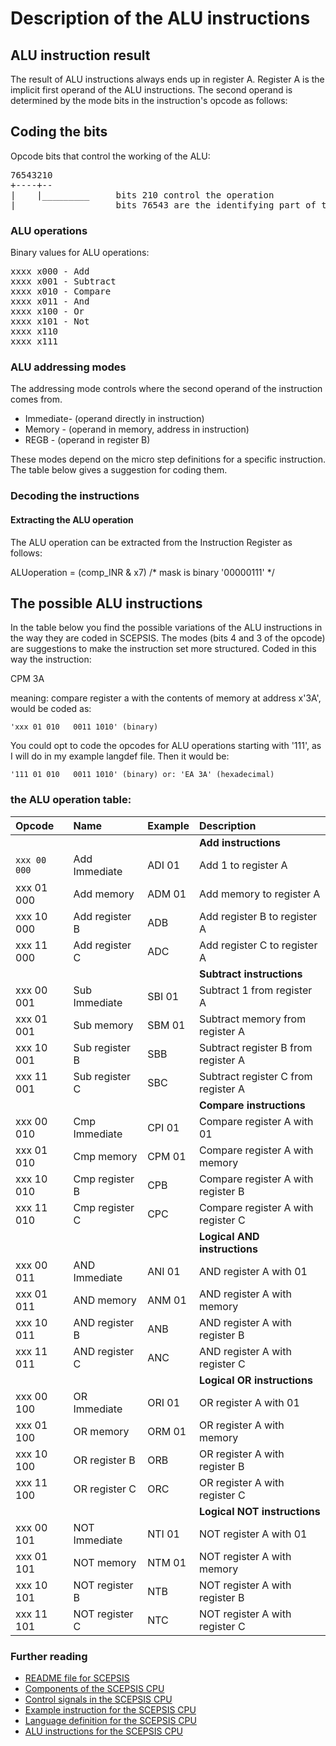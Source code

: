 # Description of the ALU instructions

## ALU instruction result
The result of ALU instructions always ends up in register A. Register A is
the implicit first operand of the ALU instructions. The second operand is
determined by the mode bits in the instruction's opcode as follows:

## Coding the bits
Opcode bits that control the working of the ALU:

<PRE>
76543210
+----+--
|    |_________		bits 210 control the operation
|______________		bits 76543 are the identifying part of the ALU ops
</PRE>

### ALU operations
Binary values for ALU operations:

<PRE>
xxxx x000 - Add
xxxx x001 - Subtract
xxxx x010 - Compare
xxxx x011 - And
xxxx x100 - Or
xxxx x101 - Not
xxxx x110	
xxxx x111	
</PRE>

### ALU addressing modes
The addressing mode controls where the second operand of the instruction comes from. 

- Immediate- (operand directly in instruction)
- Memory   - (operand in memory, address in instruction)
- REGB     - (operand in register B)

These modes depend on the micro step definitions for a specific instruction. The table below gives a suggestion for coding them.

### Decoding the instructions

#### Extracting the ALU operation
The ALU operation can be extracted from the Instruction Register 
as follows:

 ALUoperation = (comp_INR & x7)	/* mask is binary '00000111' */

## The possible ALU instructions
In the table below you find the possible variations of the ALU instructions in the 
way they are coded in SCEPSIS. The modes (bits 4 and 3 of the opcode) are suggestions 
to make the instruction set more structured. Coded in this way the instruction:

 CPM 3A

meaning: compare register a with the contents of memory at address x'3A', would be coded as:

    'xxx 01 010   0011 1010' (binary)

You could opt to code the opcodes for ALU operations starting with '111', as I will do 
in my example langdef file. Then it would be:

    '111 01 010   0011 1010' (binary) or: 'EA 3A' (hexadecimal)

### the ALU operation table:

| Opcode	 | Name				| Example 	| Description 							|
| :--- 		 | :---  			| :--- 		| :---									|
| 			 | 					| 			| **Add instructions**					|
| `xxx 00 000` | Add Immediate 	| ADI 01 	| Add 1 to register A 					|
| xxx 01 000 | Add memory		| ADM 01	| Add memory to register A				|
| xxx 10 000 | Add register B	| ADB		| Add register B to register A			|
| xxx 11 000 | Add register C	| ADC		| Add register C to register A			|	
| 			 | 					| 			| **Subtract instructions**				|
| xxx 00 001 | Sub Immediate 	| SBI 01 	| Subtract 1 from register A			|
| xxx 01 001 | Sub  memory		| SBM 01	| Subtract memory from register A		|
| xxx 10 001 | Sub register B	| SBB		| Subtract register B from register A	|
| xxx 11 001 | Sub register C	| SBC		| Subtract register C from register A	|	
| 			 | 					| 			| **Compare instructions**				|
| xxx 00 010 | Cmp Immediate 	| CPI 01 	| Compare register A with 01			|
| xxx 01 010 | Cmp  memory		| CPM 01	| Compare register A with memory		|
| xxx 10 010 | Cmp register B	| CPB		| Compare register A with register B	|
| xxx 11 010 | Cmp register C	| CPC		| Compare register A with register C	|	
| 			 | 					| 			| **Logical AND instructions**			|
| xxx 00 011 | AND Immediate 	| ANI 01 	| AND register A with 01				|
| xxx 01 011 | AND memory		| ANM 01	| AND register A with memory			|
| xxx 10 011 | AND register B	| ANB		| AND register A with register B		|
| xxx 11 011 | AND register C	| ANC		| AND register A with register C		|	
| 			 | 					| 			| **Logical OR instructions**			|
| xxx 00 100 | OR Immediate 	| ORI 01 	| OR register A with 01					|
| xxx 01 100 | OR memory		| ORM 01	| OR register A with memory				|
| xxx 10 100 | OR register B	| ORB		| OR register A with register B			|
| xxx 11 100 | OR register C	| ORC		| OR register A with register C			|	
| 			 | 					| 			| **Logical NOT instructions**			|
| xxx 00 101 | NOT Immediate 	| NTI 01 	| NOT register A with 01				|
| xxx 01 101 | NOT memory		| NTM 01	| NOT register A with memory			|
| xxx 10 101 | NOT register B	| NTB		| NOT register A with register B		|
| xxx 11 101 | NOT register C	| NTC		| NOT register A with register C		|	
	

### Further reading

- [README file for SCEPSIS](../README.md)
- [Components of the SCEPSIS CPU](./Components.md)
- [Control signals in the SCEPSIS CPU](./ControlSignals.md)
- [Example instruction for the SCEPSIS CPU](./Example.md)
- [Language definition for the SCEPSIS CPU](./Langdef.md)
- [ALU instructions for the SCEPSIS CPU](./ALUinstructions.md)

